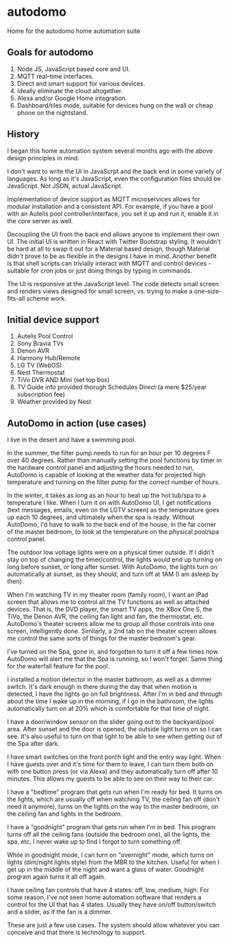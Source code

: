 # autodomo
Home for the autodomo home automation suite

## Goals for autodomo

1. Node JS, JavaScript based core and UI.
2. MQTT real-time interfaces.
3. Direct and smart support for various devices.
4. Ideally eliminate the cloud altogether.
5. Alexa and/or Google Home integration.
6. Dashboard/tiles mode, suitable for devices hung on the wall or cheap phone on the nightstand.

## History

I began this home automation system several months ago with the above design principles in mind.

I don't want to write the UI in JavaScrpt and the back end in some variety of languages.  As long as
it's JavaScript, even the configuration files should be JavaScript. Not JSON, actual JavaScript.

Implementation of device support as MQTT microservices allows for modular installation and a consistent API.  For example, if you have a pool with an Autelis pool controller/interface, you set it up and run it, enable it in the core server as well.

Decoupling the UI from the back end allows anyone to implement their own UI.  The initial UI is written in React with Twitter Bootstrap styling.  It wouldn't be hard at all to swap it out for a Material based design, though Material didn't prove to be as flexible in the designs I have in mind.  Another benefit is that shell scripts can trivially interact with MQTT and control devices - suitable for cron jobs or just doing things by typing in commands.

The UI is responsive at the JavaScript level.  The code detects small screen and renders views designed for small screen, vs. trying to make a one-size-fits-all scheme work.

## Initial device support
1. Autelis Pool Control
2. Sony Bravia TVs
3. Denon AVR
4. Harmony Hub/Remote
5. LG TV (WebOS)
6. Nest Thermostat
7. TiVo DVR AND Mini (set top box)
8. TV Guide info provided thorugh Schedules Direct (a mere $25/year subscription fee)
9. Weather provided by Nest

## AutoDomo in action (use cases)

I live in the desert and have a swimming pool.  

In the summer, the filter pump needs to run for an hour per 10 degrees F over 40 degrees.  Rather than manually setting the pool functions by timer in the hardware control panel and adjusting the hours needed to run, AutoDomo is capable of looking at the weather data for projected high temperature and turning on the filter pump for the correct number of hours.

In the winter, it takes as long as an hour to heat up the hot tub/spa to a temperature I like.  When I turn it on with AutoDomo UI, I get notifications (text messages, emails, even on the LGTV screen) as the temperature goes up each 10 degrees, and ultimately when the spa is ready.  Without AutoDomo, I'd have to walk to the back end of the house, in the far corner of the master bedroom, to look at the temperature on the physical pool/spa control panel.

The outdoor low voltage lights were on a physical timer outside.  If I didn't stay on top of changing the timer/control, the lights would end up turning on long before sunset, or long after sunset.  With AutoDomo, the lights turn on automatically at sunset, as they should, and turn off at 1AM (I am asleep by then).

When I'm watching TV in my theater room (family room), I want an iPad screen that allows me to control all the TV functions as well as attached devices.  That is, the DVD player, the smart TV apps, the XBox One S, the TiVo, the Denon AVR, the ceiling fan light and fan, the thermostat, etc.  AutoDomo's theater screens allow me to group all those controls into one screen, intelligently done.  Similarly, a 2nd tab on the theater screen allows me control the same sorts of things for the master bedroom's gear.

I've turned on the Spa, gone in, and forgotten to turn it off a few times now.  AutoDomo will alert me that the Spa is running, so I won't forget.  Same thing for the waterfall feature for the pool.

I installed a motion detector in the master bathroom, as well as a dimmer switch.  It's dark enough in there during the day that when motion is detected, I have the lights go on full brightness.  After I'm in bed and through about the time I wake up in the morning, if I go in the bathroom, the lights automatically turn on at 20% which is comfortable for that time of night.

I have a door/window sensor on the slider going out to the backyard/pool area.  After sunset and the door is opened, the outside light turns on so I can see.  It's also useful to turn on that light to be able to see when getting out of the Spa after dark.

I have smart switches on the front porch light and the entry way light.  When I have guests over and it's time for them to leave, I can turn them both on with one button press (or via Alexa) and they automatically turn off after 10 minutes.  This allows my guests to be able to see on their way to their car.

I have a "bedtime" program that gets run when I'm ready for bed.  It turns on the lights, which are usually off when watching TV, the ceiling fan off (don't need it anymore), turns on the lights on the way to the master bedroom, on the ceiling fan and lights in the bedroom.

I have a "goodnight" program that gets run when I'm in bed.  This program turns off all the ceiling fans (outside the bedroom one), all the lights, the spa, etc.  I never wake up to find I forgot to turn something off.

While in goodnight mode, I can turn on "overnight" mode, which turns on lights (dim/night lights style) from the MBR to the kitchen.  Useful for when I get up in the middle of the night and want a glass of water.  Goodnight program again turns it all off again.

I have ceiling fan controls that have 4 states: off, low, medium, high.  For some reason, I've not seen home automation software that renders a control for the UI that has 4 states.  Usually they have on/off button/switch and a slider, as if the fan is a dimmer.

These are just a few use cases.  The system should allow whatever you can conceive and that there is technology to support.

